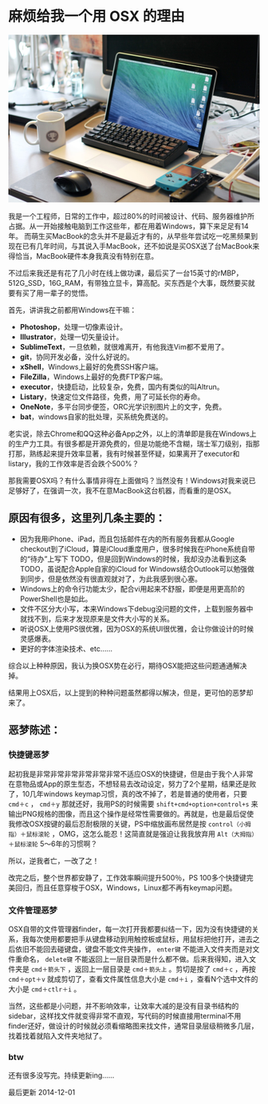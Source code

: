 [slug]: give-me-a-reason-to-use-osx
[date]: 2014-12-01T02:16:26

# 麻烦给我一个用 OSX 的理由

![](media/1st-macbookpro.jpg)

我是一个工程师，日常的工作中，超过80%的时间被设计、代码、服务器维护所占据。从一开始接触电脑到工作这些年，都在用着Windows，算下来足足有14年。
而萌生买MacBook的念头并不是最近才有的，从早些年尝试吃一吃黑频果到现在已有几年时间，与其说入手MacBook，还不如说是买OSX送了台MacBook来得恰当，MacBook硬件本身我真没有特别在意。

不过后来我还是有花了几小时在线上做功课，最后买了一台15英寸的rMBP，512G_SSD，16G_RAM，有带独立显卡，算高配。买东西是个大事，既然要买就要有买了用一辈子的觉悟。


首先，讲讲我之前都用Windows在干嘛：

- __Photoshop__，处理一切像素设计。
- __Illustrator__，处理一切矢量设计。
- __SublimeText__，一旦依赖，就很难离开，有他我连Vim都不爱用了。
- __git__，协同开发必备，没什么好说的。
- __xShell__，Windows上最好的免费SSH客户端。
- __FileZilla__，Windows上最好的免费FTP客户端。
- __executor__，快捷启动，比较复杂，免费，国内有类似的叫Altrun。
- __Listary__，快速定位文件路径，免费，用了可延长你的寿命。
- __OneNote__，多平台同步便签，ORC光学识别图片上的文字，免费。
- __bat__，windows自家的批处理，买系统免费送的。

老实说，除去Chrome和QQ这种必备App之外，以上的清单即是我在Windows上的生产力工具。有很多都是开源免费的，但是功能绝不含糊，瑞士军刀级别，指那打那，熟练起来提升效率显著，我有时候甚至怀疑，如果离开了executor和listary，我的工作效率是否会跌个500%？

那我需要OSX吗？有什么事情非得在上面做吗？当然没有！Windows对我来说已足够好了，在强调一次，我不在意MacBook这台机器，而看重的是OSX。


原因有很多，这里列几条主要的：
----

- 因为我用iPhone、iPad，而且包括邮件在内的所有服务我都从Google checkout到了iCloud，算是iCloud重度用户，很多时候我在iPhone系统自带的“待办”上写下 TODO，但是回到Windows的时候，我却没办法看到这条TODO，虽说配合Apple自家的iCloud for Windows结合Outlook可以勉强做到同步，但是依然没有很直观就对了，为此我感到很心塞。
- Windows上的命令行功能太少，配合vi用起来不舒服，即便是用更高阶的PowerShell也是如此。
- 文件不区分大小写，本来Windows下debug没问题的文件，上载到服务器中就找不到，后来才发现原来是文件大小写的关系。
- 听说OSX上使用PS很优雅，因为OSX的系统UI很优雅，会让你做设计的时候灵感爆表。
- 更好的字体渲染技术、etc……

综合以上种种原因，我认为换OSX势在必行，期待OSX能把这些问题通通解决掉。



结果用上OSX后，以上提到的种种问题虽然都得以解决，但是，更可怕的恶梦却来了。


恶梦陈述：
---

### 快捷键恶梦
起初我是非常非常非常非常非常非常不适应OSX的快捷键，但是由于我个人非常在意物品或App的原生型态，不想轻易去改动设定，努力了2个星期，结果还是败了，10几年windows keymap习惯，真的改不掉了，若是普通的使用者，只要 `cmd＋c` ， `cmd＋y` 那就还好，我用PS的时候需要 `shift+cmd+option+control+s` 来输出PNG规格的图像，而且这个操作是经常性需要做的。再就是，也是最后促使我修改OSX按键的最后忍耐极限的关键，PS中缩放画布居然是按 `control（小拇指）＋鼠标滚轮` ，OMG，这怎么能忍！这简直就是强迫让我我放弃用 `Alt（大拇指）＋鼠标滚轮` 5～6年的习惯啊？

所以，逆我者亡，一改了之！

改完之后，整个世界都安静了，工作效率瞬间提升500％，PS 100多个快捷键完美回归，而且任意穿梭于OSX，Windows，Linux都不再有keymap问题。





### 文件管理恶梦
OSX自带的文件管理器finder，每一次打开我都要纠结一下，因为没有快捷键的关系，我每次使用都要把手从键盘移动到用触控板或鼠标，用鼠标把他打开，进去之后依旧不能回去碰键盘，键盘不能文件夹操作， `enter键` 不能进入文件夹而是对文件重命名， `delete键` 不能返回上一层目录而是什么都不做。后来我得知，进入文件夹是 `cmd＋箭头下` ，返回上一层目录是 `cmd＋箭头上` 。剪切是按了 `cmd＋c` ，再按 `cmd＋opt＋v` 就成剪切了，查看文件属性信息大小是 `cmd＋i` ，查看N个选中文件的大小是 `cmd＋ctlr＋i` 。

当然，这些都是小问题，并不影响效率，让效率大减的是没有目录书结构的sidebar，这样找文件就变得非常不直观，写代码的时候直接用terminal不用finder还好，做设计的时候就必须看缩略图来找文件，通常目录层级稍微多几层，找着找着就陷入文件夹地狱了。

### btw
还有很多没写完。持续更新ing……

最后更新 2014-12-01